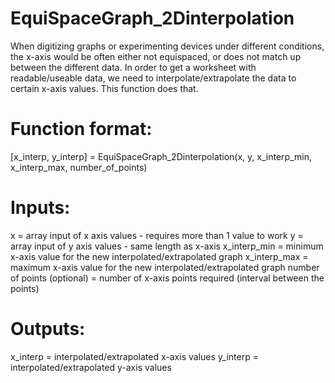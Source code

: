 # EquiSpaceGraph_2Dinterpolation
When digitizing graphs or experimenting devices under different conditions, the x-axis would be often either not equispaced, or does not match up between the different data. In order to get a worksheet with readable/useable data, we need to interpolate/extrapolate the data to certain x-axis values. This function does that.

# Function format:
[x_interp, y_interp] = EquiSpaceGraph_2Dinterpolation(x, y, x_interp_min, x_interp_max, number_of_points)

# Inputs:
x = array input of x axis values - requires more than 1 value to work
y = array input of y axis values - same length as x-axis
x_interp_min = minimum x-axis value for the new interpolated/extrapolated graph
x_interp_max = maximum x-axis value for the new interpolated/extrapolated graph
number of points (optional) = number of x-axis points required (interval between the points)

# Outputs:
x_interp = interpolated/extrapolated x-axis values
y_interp = interpolated/extrapolated y-axis values
